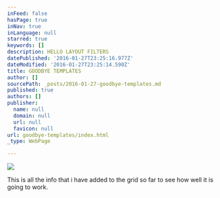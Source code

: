 ```yaml
---
inFeed: false
hasPage: true
inNav: true
inLanguage: null
starred: true
keywords: []
description: HELLO LAYOUT FILTERS
datePublished: '2016-01-27T23:25:16.977Z'
dateModified: '2016-01-27T23:25:14.590Z'
title: GOODBYE TEMPLATES
author: []
sourcePath: _posts/2016-01-27-goodbye-templates.md
published: true
authors: []
publisher:
  name: null
  domain: null
  url: null
  favicon: null
url: goodbye-templates/index.html
_type: WebPage

---
```

![](https://the-grid-user-content.s3-us-west-2.amazonaws.com/d6a32922-5334-4ded-bd9d-29eb36643d1b.JPG)

This is all the info that i have added to the grid so far to see how well it is going to work.